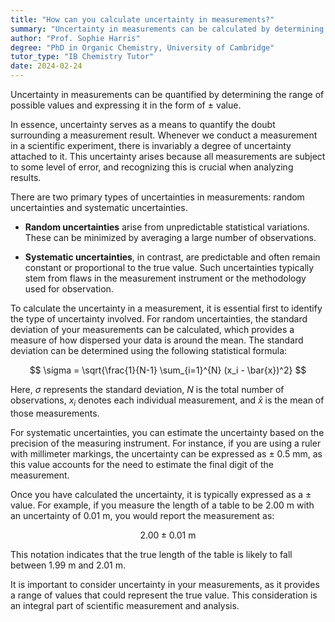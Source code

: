 ```yaml
---
title: "How can you calculate uncertainty in measurements?"
summary: "Uncertainty in measurements can be calculated by determining the range of possible values and expressing it as ± value."
author: "Prof. Sophie Harris"
degree: "PhD in Organic Chemistry, University of Cambridge"
tutor_type: "IB Chemistry Tutor"
date: 2024-02-24
---
```


Uncertainty in measurements can be quantified by determining the range of possible values and expressing it in the form of ± value.

In essence, uncertainty serves as a means to quantify the doubt surrounding a measurement result. Whenever we conduct a measurement in a scientific experiment, there is invariably a degree of uncertainty attached to it. This uncertainty arises because all measurements are subject to some level of error, and recognizing this is crucial when analyzing results.

There are two primary types of uncertainties in measurements: random uncertainties and systematic uncertainties. 

- **Random uncertainties** arise from unpredictable statistical variations. These can be minimized by averaging a large number of observations. 

- **Systematic uncertainties**, in contrast, are predictable and often remain constant or proportional to the true value. Such uncertainties typically stem from flaws in the measurement instrument or the methodology used for observation.

To calculate the uncertainty in a measurement, it is essential first to identify the type of uncertainty involved. For random uncertainties, the standard deviation of your measurements can be calculated, which provides a measure of how dispersed your data is around the mean. The standard deviation can be determined using the following statistical formula:

$$
\sigma = \sqrt{\frac{1}{N-1} \sum_{i=1}^{N} (x_i - \bar{x})^2}
$$

Here, $\sigma$ represents the standard deviation, $N$ is the total number of observations, $x_i$ denotes each individual measurement, and $\bar{x}$ is the mean of those measurements.

For systematic uncertainties, you can estimate the uncertainty based on the precision of the measuring instrument. For instance, if you are using a ruler with millimeter markings, the uncertainty can be expressed as ± $0.5$ mm, as this value accounts for the need to estimate the final digit of the measurement.

Once you have calculated the uncertainty, it is typically expressed as a ± value. For example, if you measure the length of a table to be $2.00$ m with an uncertainty of $0.01$ m, you would report the measurement as:

$$
2.00 \pm 0.01 \text{ m}
$$

This notation indicates that the true length of the table is likely to fall between $1.99$ m and $2.01$ m.

It is important to consider uncertainty in your measurements, as it provides a range of values that could represent the true value. This consideration is an integral part of scientific measurement and analysis.
    